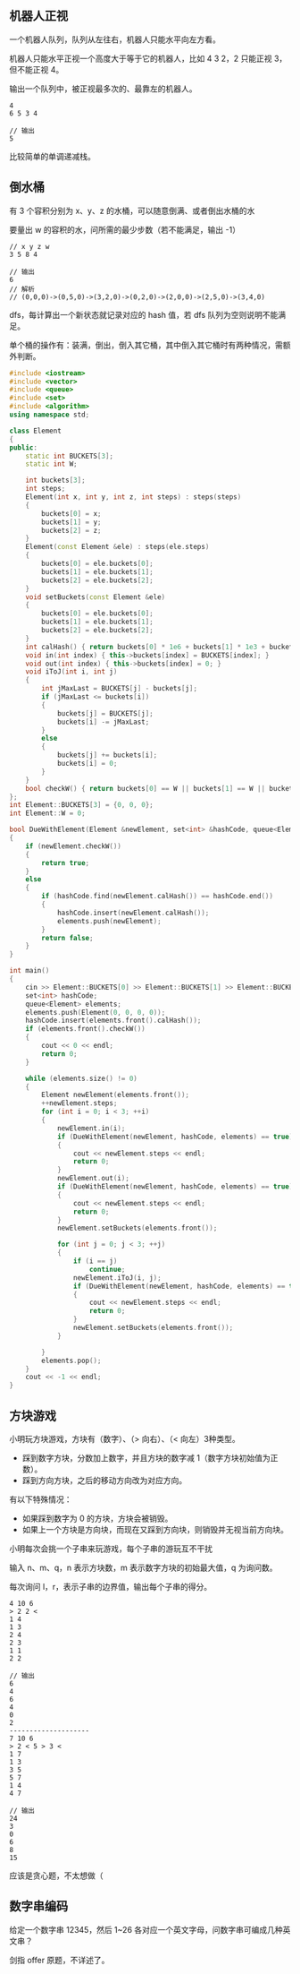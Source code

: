 ## 机器人正视

一个机器人队列，队列从左往右，机器人只能水平向左方看。

机器人只能水平正视一个高度大于等于它的机器人，比如 4 3 2，2 只能正视 3，但不能正视 4。

输出一个队列中，被正视最多次的、最靠左的机器人。

```
4
6 5 3 4

// 输出
5
```

比较简单的单调递减栈。

## 倒水桶

有 3 个容积分别为 x、y、z 的水桶，可以随意倒满、或者倒出水桶的水

要量出 w 的容积的水，问所需的最少步数（若不能满足，输出 -1）

```
// x y z w
3 5 8 4

// 输出
6
// 解析
// (0,0,0)->(0,5,0)->(3,2,0)->(0,2,0)->(2,0,0)->(2,5,0)->(3,4,0)
```

dfs，每计算出一个新状态就记录对应的 hash 值，若 dfs 队列为空则说明不能满足。

单个桶的操作有：装满，倒出，倒入其它桶，其中倒入其它桶时有两种情况，需额外判断。

```cpp
#include <iostream>
#include <vector>
#include <queue>
#include <set>
#include <algorithm>
using namespace std;

class Element
{
public:
    static int BUCKETS[3];
    static int W;

    int buckets[3];
    int steps;
    Element(int x, int y, int z, int steps) : steps(steps)
    {
        buckets[0] = x;
        buckets[1] = y;
        buckets[2] = z;
    }
    Element(const Element &ele) : steps(ele.steps)
    {
        buckets[0] = ele.buckets[0];
        buckets[1] = ele.buckets[1];
        buckets[2] = ele.buckets[2];
    }
    void setBuckets(const Element &ele)
    {
        buckets[0] = ele.buckets[0];
        buckets[1] = ele.buckets[1];
        buckets[2] = ele.buckets[2];
    }
    int calHash() { return buckets[0] * 1e6 + buckets[1] * 1e3 + buckets[2]; }
    void in(int index) { this->buckets[index] = BUCKETS[index]; }
    void out(int index) { this->buckets[index] = 0; }
    void iToJ(int i, int j)
    {
        int jMaxLast = BUCKETS[j] - buckets[j];
        if (jMaxLast <= buckets[i])
        {
            buckets[j] = BUCKETS[j];
            buckets[i] -= jMaxLast;
        }
        else
        {
            buckets[j] += buckets[i];
            buckets[i] = 0;
        }
    }
    bool checkW() { return buckets[0] == W || buckets[1] == W || buckets[2] == W; }
};
int Element::BUCKETS[3] = {0, 0, 0};
int Element::W = 0;

bool DueWithElement(Element &newElement, set<int> &hashCode, queue<Element> &elements)
{
    if (newElement.checkW())
    {
        return true;
    }
    else
    {
        if (hashCode.find(newElement.calHash()) == hashCode.end())
        {
            hashCode.insert(newElement.calHash());
            elements.push(newElement);
        }
        return false;
    }
}

int main()
{
    cin >> Element::BUCKETS[0] >> Element::BUCKETS[1] >> Element::BUCKETS[2] >> Element::W;
    set<int> hashCode;
    queue<Element> elements;
    elements.push(Element(0, 0, 0, 0));
    hashCode.insert(elements.front().calHash());
    if (elements.front().checkW())
    {
        cout << 0 << endl;
        return 0;
    }

    while (elements.size() != 0)
    {
        Element newElement(elements.front());
        ++newElement.steps;
        for (int i = 0; i < 3; ++i)
        {
            newElement.in(i);
            if (DueWithElement(newElement, hashCode, elements) == true)
            {
                cout << newElement.steps << endl;
                return 0;
            }
            newElement.out(i);
            if (DueWithElement(newElement, hashCode, elements) == true)
            {
                cout << newElement.steps << endl;
                return 0;
            }
            newElement.setBuckets(elements.front());

            for (int j = 0; j < 3; ++j)
            {
                if (i == j)
                    continue;
                newElement.iToJ(i, j);
                if (DueWithElement(newElement, hashCode, elements) == true)
                {
                    cout << newElement.steps << endl;
                    return 0;
                }
                newElement.setBuckets(elements.front());
            }

        }
        elements.pop();
    }
    cout << -1 << endl;
}
```

## 方块游戏

小明玩方块游戏，方块有（数字）、（> 向右）、（< 向左）3种类型。

- 踩到数字方块，分数加上数字，并且方块的数字减 1（数字方块初始值为正数）。
- 踩到方向方块，之后的移动方向改为对应方向。

有以下特殊情况：
- 如果踩到数字为 0 的方块，方块会被销毁。
- 如果上一个方块是方向块，而现在又踩到方向块，则销毁并无视当前方向块。

小明每次会挑一个子串来玩游戏，每个子串的游玩互不干扰

输入 n、m、q，n 表示方块数，m 表示数字方块的初始最大值，q 为询问数。

每次询问 l，r，表示子串的边界值，输出每个子串的得分。

```
4 10 6
> 2 2 <
1 4
1 3
2 4
2 3
1 1
2 2

// 输出
6
4
6
4
0
2
--------------------
7 10 6
> 2 < 5 > 3 <
1 7
1 3
3 5
5 7
1 4
4 7

// 输出
24
3
0
6
8
15
```

应该是贪心题，不太想做（

## 数字串编码

给定一个数字串 12345，然后 1~26 各对应一个英文字母，问数字串可编成几种英文串？

剑指 offer 原题，不详述了。